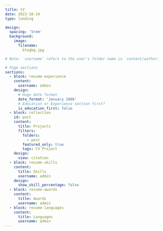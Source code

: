 ```yaml
---
title: CV
date: 2023-10-24
type: landing

design:
  spacing: '5rem'
  background:
    image:
      filename:
        blogbg.jpg

# Note: `username` refers to the user's folder name in `content/authors/`

# Page sections
sections:
  - block: resume-experience
    content:
      username: admin
    design:
      # Hugo date format
      date_format: 'January 2006'
      # Education or Experience section first?
      is_education_first: false
  - block: collection
    id: post
    content:
      title: Projects
      filters:
        folders:
          - post
        featured_only: true
        tags: CV Project
    design:
      view: citation
  - block: resume-skills
    content:
      title: Skills
      username: admin
    design:
      show_skill_percentage: false
  - block: resume-awards
    content:
      title: Awards
      username: admin
  - block: resume-languages
    content:
      title: Languages
      username: admin
---
```

